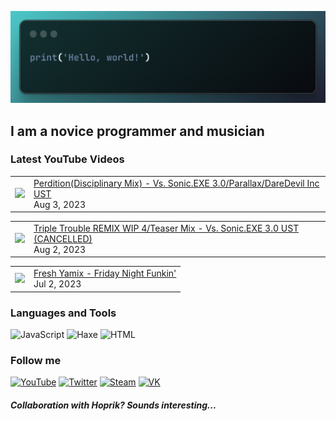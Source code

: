 [![Header](https://github.com/Nyan33/Nyan33/blob/main/assets/header.png)](https://www.youtube.com/channel/UCV-am5JX65zCBZZCsX4Fm2w)

## I am a novice programmer and musician

### Latest YouTube Videos
<!-- BLOG-POST-LIST:START --><table><tr><td><a href="https://www.youtube.com/watch?v=k7z8SewLH6E"><img width="140px" src="https://i.ytimg.com/vi/k7z8SewLH6E/mqdefault.jpg"></a></td>
<td><a href="https://www.youtube.com/watch?v=k7z8SewLH6E">Perdition&lpar;Disciplinary Mix&rpar; - Vs. Sonic.EXE 3.0/Parallax/DareDevil Inc UST</a><br/>Aug 3, 2023</td></tr></table>
<table><tr><td><a href="https://www.youtube.com/watch?v=DdF4pMYV9rc"><img width="140px" src="https://i.ytimg.com/vi/DdF4pMYV9rc/mqdefault.jpg"></a></td>
<td><a href="https://www.youtube.com/watch?v=DdF4pMYV9rc">Triple Trouble REMIX WIP 4/Teaser Mix - Vs. Sonic.EXE 3.0 UST &lpar;CANCELLED&rpar;</a><br/>Aug 2, 2023</td></tr></table>
<table><tr><td><a href="https://www.youtube.com/watch?v=uqAbQOuo-4g"><img width="140px" src="https://i.ytimg.com/vi/uqAbQOuo-4g/mqdefault.jpg"></a></td>
<td><a href="https://www.youtube.com/watch?v=uqAbQOuo-4g">Fresh Yamix - Friday Night Funkin&#39;</a><br/>Jul 2, 2023</td></tr></table>
<!-- BLOG-POST-LIST:END -->

### Languages and Tools
![JavaScript](https://img.shields.io/badge/-JavaScript-0B1216?style=for-the-badge&logo=JavaScript)
![Haxe](https://img.shields.io/badge/-Haxe-0B1216?style=for-the-badge&logo=Haxe)
![HTML](https://img.shields.io/badge/-HTML-0B1216?style=for-the-badge&logo=HTML5)

### Follow me
[![YouTube](https://img.shields.io/badge/-YouTube-0B1216?style=for-the-badge&logo=YouTube&logoColor=FF0038)](https://www.youtube.com/channel/UCV-am5JX65zCBZZCsX4Fm2w)
[![Twitter](https://img.shields.io/badge/-Twitter-0B1216?style=for-the-badge&logo=Twitter)](https://twitter.com/NyanBunBun1)
[![Steam](https://img.shields.io/badge/-Steam-0B1216?style=for-the-badge&logo=Steam)](https://steamcommunity.com/id/nyanbun/)
[![VK](https://img.shields.io/badge/-Vkontakte-0B1216?style=for-the-badge&logo=Vk&logoColor=1195F5)](https://vk.com/nyanbus)

##### Collaboration with Hoprik? Sounds interesting...